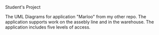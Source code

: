 Student's Project

The UML Diagrams for application "Marloo" from my other repo.
The application supports work on the assebly line and in the warehouse.
The application includes five levels of access.
